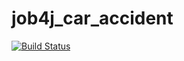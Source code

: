 # job4j_car_accident

[![Build Status](https://travis-ci.com/AF3412/job4j_car_accident.svg?branch=main)](https://travis-ci.com/AF3412/job4j_car_accident)
